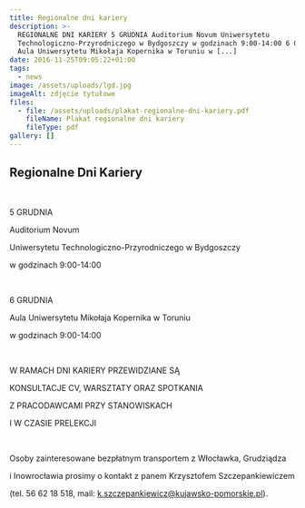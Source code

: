 ```yaml
---
title: Regionalne dni kariery
description: >-
  REGIONALNE DNI KARIERY 5 GRUDNIA Auditorium Novum Uniwersytetu
  Technologiczno-Przyrodniczego w Bydgoszczy w godzinach 9:00-14:00 6 GRUDNIA
  Aula Uniwersytetu Mikołaja Kopernika w Toruniu w [...]
date: 2016-11-25T09:05:22+01:00
tags:
  - news
image: /assets/uploads/lgd.jpg
imageAlt: zdjęcie tytułowe
files:
  - file: /assets/uploads/plakat-regionalne-dni-kariery.pdf
    fileName: Plakat regionalne dni kariery
    fileType: pdf
gallery: []
---
```

## Regionalne Dni Kariery

<br>

5 GRUDNIA

Auditorium Novum

Uniwersytetu Technologiczno-Przyrodniczego w Bydgoszczy

w godzinach 9:00-14:00

<br>

6 GRUDNIA

Aula Uniwersytetu Mikołaja Kopernika w Toruniu

w godzinach 9:00-14:00

<br>

W RAMACH DNI KARIERY PRZEWIDZIANE SĄ

KONSULTACJE CV, WARSZTATY ORAZ SPOTKANIA

Z PRACODAWCAMI PRZY STANOWISKACH

I W CZASIE PRELEKCJI

<br>

Osoby zainteresowane bezpłatnym transportem z Włocławka, Grudziądza

i Inowrocławia prosimy o kontakt z panem Krzysztofem Szczepankiewiczem

(tel. 56 62 18 518, mail: k.szczepankiewicz@kujawsko-pomorskie.pl).

<br>
